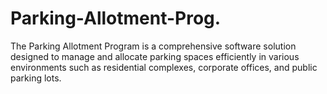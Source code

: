 # Parking-Allotment-Prog.
The Parking Allotment Program is a comprehensive software solution designed to manage and allocate parking spaces efficiently in various environments such as residential complexes, corporate offices, and public parking lots. 
